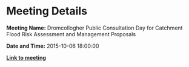 # Meeting Details

**Meeting Name:** Dromcollogher Public Consultation Day for Catchment Flood Risk Assessment and Management Proposals

**Date and Time:** 2015-10-06 18:00:00

**<a href="https://www.limerick.ie/council/whats-on/dromcollogher-public-consultation-day-catchment-flood-risk-assessment-and" target="_blank">Link to meeting</a>**

